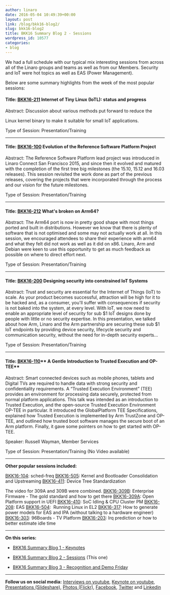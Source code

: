 ```yaml
---
author: linaro
date: 2016-05-04 10:49:39+00:00
layout: post
link: /blog/bkk16-blog2/
slug: bkk16-blog2
title: BKK16 Summary Blog 2 - Sessions
wordpress_id: 10577
categories:
- blog
---
```


We had a full schedule with our typical mix interesting sessions from across all of the Linaro groups and teams as well as from our Members. Security and IoT were hot topics as well as EAS (Power Management).

Below are some summary highlights from the week of the most popular sessions:


#### Title: [BKK16-211](https://connect.linaro.org/resources/bkk16/bkk16-211/) **Internet of Tiny Linux (IoTL): status and progress**


Abstract: Discussion about various methods put forward to reduce the

Linux kernel binary to make it suitable for small IoT applications.

Type of Session: Presentation/Training



* * *


#### Title: [BKK16-100](https://connect.linaro.org/resources/bkk16/bkk16-100/) **Evolution of the Reference Software Platform Project**


Abstract: The Reference Software Platform lead project was introduced in Linaro Connect San Francisco 2015, and since then it evolved and matured with the completion of the first tree big milestones (the 15.10, 15.12 and 16.03 releases). This session revisited the work done as part of the previous releases, covering the projects that were incorporated through the process and our vision for the future milestones.

Type of Session: Presentation/Training



* * *





#### Title: [BKK16-212](https://connect.linaro.org/resources/bkk16/bkk16-212/) **What's broken on Arm64?**


Abstract: The Arm64 port is now in pretty good shape with most things ported and built in distributions. However we know that there is plenty of software that is not optimised and some may not actually work at all. In this session, we encouraged attendees to share their experience with arm64 and what they felt did not work as well as it did on x86. Linaro, Arm and Debian were keen to use this opportunity to get as much feedback as possible on where to direct effort next.

Type of Session: Presentation/Training



* * *





#### Title: [BKK16-200](https://connect.linaro.org/resources/bkk16/bkk16-200/) **Designing security into constrained IoT Systems**


Abstract: Trust and security are essential for the Internet of Things (IoT) to scale. As your product becomes successful, attraction will be high for it to be hacked and, as a consumer, you'll suffer with consequences if security is not baked into the system, at every level. With IoT, we now need to enable an appropriate level of security for sub $1 IoT designs done by people with little or no security expertise. In this presentation, we talked about how Arm, Linaro and the Arm partnership are securing these sub $1 IoT endpoints by providing device security, lifecycle security and communication security, without the need for in-depth security experts…

Type of Session: Presentation/Training



* * *





#### Title: [BKK16-110](https://connect.linaro.org/resources/bkk16/bkk16-110/)** A Gentle Introduction to Trusted Execution and OP-TEE**


Abstract: Smart connected devices such as mobile phones, tablets and Digital TVs are required to handle data with strong security and confidentiality requirements. A “Trusted Execution Environment” (TEE) provides an environment for processing data securely, protected from normal platform applications. This talk was intended as an introduction to Trusted Execution, and the open-source Trusted Execution Environment OP-TEE in particular. It introduced the GlobalPlatform TEE Specifications, explained how Trusted Execution is implemented by Arm TrustZone and OP-TEE, and outlined how trusted boot software manages the secure boot of an Arm platform. Finally, it gave some pointers on how to get started with OP-TEE.

Speaker: Russell Wayman, Member Services

Type of Session: Presentation/Training (No Video available)



* * *



**Other popular sessions included:**

[BKK16-104](https://connect.linaro.org/resources/bkk16/bkk16-104/): sched-freq
[BKK16-505](https://connect.linaro.org/resources/bkk16/bkk16-505/): Kernel and Bootloader Consolidation and Upstreaming
[BKK16-411](https://connect.linaro.org/resources/bkk16/bkk16-411/): Device Tree Standardization

The video for 309A and 309B were combined.
[BKK16-309B](https://connect.linaro.org/resources/bkk16/bkk16-309b/): Enterprise Firmware - The gold standard and how to get there
[BKK16-309A](https://connect.linaro.org/resources/bkk16/bkk16-309a/): Open Platform support in UEFI
[BKK16-410](https://connect.linaro.org/resources/bkk16/bkk16-410/): SoC Idling & CPU Cluster PM
[BKK16-208](https://connect.linaro.org/resources/bkk16/bkk16-208/): EAS
[BKK16-504](https://connect.linaro.org/resources/bkk16/bkk16-504/):  Running Linux in EL2
[BKK16-317](https://connect.linaro.org/resources/bkk16/bkk16-317): How to generate power models for EAS and IPA (without talking to a hardware engineer)
[BKK16-303](https://connect.linaro.org/resources/bkk16/bkk16-303/): 96Boards - TV Platform
[BKK16-203](https://connect.linaro.org/resources/bkk16/bkk16-203/): Irq prediction or how to better estimate idle time



* * *



**On this series:**



 	
  * [BKK16 Summary Blog 1 - Keynotes](/blog/bkk16-blog1/)

 	
  * [BKK16 Summary Blog 2 - Sessions](/blog/bkk16-blog2/) (This one)

 	
  * [BKK16 Summary Blog 3 - Recognition and Demo Friday](/blog/bkk16-blog3/)





* * *



**Follow us on social media:**
[Interviews on youtube](https://www.youtube.com/user/linaroorg?sub_confirmation=1&utm_source=Linaro.org&utm_medium=blog&utm_campaign=social), [Keynote on youtube](https://www.youtube.com/user/linaroOnAir?sub_confirmation=1&utm_source=Linaro.org&utm_medium=blog&utm_campaign=social), [Presentations (Slideshare)](http://www.slideshare.net/linaroorg?utm_source=Linaro.org&utm_medium=blog&utm_campaign=social),
[Photos (Flickr)](https://www.flickr.com/photos/linaroorg?utm_source=Linaro.org&utm_medium=blog&utm_campaign=social), [Facebook](https://www.facebook.com/LinaroOrg?utm_source=Linaro.org&utm_medium=blog&utm_campaign=social), [Twitter](https://twitter.com/linaroorg?utm_source=Linaro.org&utm_medium=blog&utm_campaign=social) and [Linkedin](https://www.linkedin.com/company/1026961?utm_source=Linaro.org&utm_medium=blog&utm_campaign=social)


